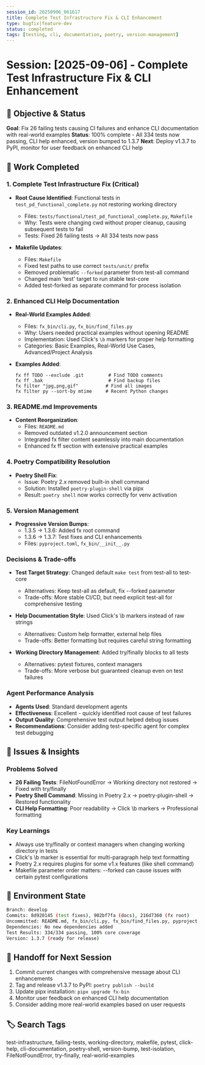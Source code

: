 ```yaml
---
session_id: 20250906_061617
title: Complete Test Infrastructure Fix & CLI Enhancement
type: bugfix|feature-dev
status: completed
tags: [testing, cli, documentation, poetry, version-management]
---
```


# Session: [2025-09-06] - Complete Test Infrastructure Fix & CLI Enhancement

## 🎯 Objective & Status
**Goal**: Fix 26 failing tests causing CI failures and enhance CLI documentation with real-world examples
**Status**: 100% complete - All 334 tests now passing, CLI help enhanced, version bumped to 1.3.7
**Next**: Deploy v1.3.7 to PyPI, monitor for user feedback on enhanced CLI help

## 🔨 Work Completed

### 1. Complete Test Infrastructure Fix (Critical)
- **Root Cause Identified**: Functional tests in `test_pd_functional_complete.py` not restoring working directory
  - Files: `tests/functional/test_pd_functional_complete.py`, `Makefile`
  - Why: Tests were changing cwd without proper cleanup, causing subsequent tests to fail
  - Tests: Fixed 26 failing tests → All 334 tests now pass

- **Makefile Updates**: 
  - Files: `Makefile`
  - Fixed test paths to use correct `tests/unit/` prefix
  - Removed problematic `--forked` parameter from test-all command
  - Changed main 'test' target to run stable test-core
  - Added test-forked as separate command for process isolation

### 2. Enhanced CLI Help Documentation
- **Real-World Examples Added**:
  - Files: `fx_bin/cli.py`, `fx_bin/find_files.py`
  - Why: Users needed practical examples without opening README
  - Implementation: Used Click's `\b` markers for proper help formatting
  - Categories: Basic Examples, Real-World Use Cases, Advanced/Project Analysis

- **Examples Added**:
  ```
  fx ff TODO --exclude .git         # Find TODO comments
  fx ff .bak                        # Find backup files
  fx filter "jpg,png,gif"          # Find all images
  fx filter py --sort-by mtime     # Recent Python changes
  ```

### 3. README.md Improvements
- **Content Reorganization**:
  - Files: `README.md`
  - Removed outdated v1.2.0 announcement section
  - Integrated fx filter content seamlessly into main documentation
  - Enhanced fx ff section with extensive practical examples

### 4. Poetry Compatibility Resolution
- **Poetry Shell Fix**:
  - Issue: Poetry 2.x removed built-in shell command
  - Solution: Installed `poetry-plugin-shell` via pipx
  - Result: `poetry shell` now works correctly for venv activation

### 5. Version Management
- **Progressive Version Bumps**:
  - 1.3.5 → 1.3.6: Added fx root command
  - 1.3.6 → 1.3.7: Test fixes and CLI enhancements
  - Files: `pyproject.toml`, `fx_bin/__init__.py`

### Decisions & Trade-offs
- **Test Target Strategy**: Changed default `make test` from test-all to test-core
  - Alternatives: Keep test-all as default, fix --forked parameter
  - Trade-offs: More stable CI/CD, but need explicit test-all for comprehensive testing

- **Help Documentation Style**: Used Click's \b markers instead of raw strings
  - Alternatives: Custom help formatter, external help files
  - Trade-offs: Better formatting but requires careful string formatting

- **Working Directory Management**: Added try/finally blocks to all tests
  - Alternatives: pytest fixtures, context managers
  - Trade-offs: More verbose but guaranteed cleanup even on test failures

### Agent Performance Analysis
- **Agents Used**: Standard development agents
- **Effectiveness**: Excellent - quickly identified root cause of test failures
- **Output Quality**: Comprehensive test output helped debug issues
- **Recommendations**: Consider adding test-specific agent for complex test debugging

## 🐛 Issues & Insights

### Problems Solved
- **26 Failing Tests**: FileNotFoundError → Working directory not restored → Fixed with try/finally
- **Poetry Shell Command**: Missing in Poetry 2.x → poetry-plugin-shell → Restored functionality
- **CLI Help Formatting**: Poor readability → Click \b markers → Professional formatting

### Key Learnings
- Always use try/finally or context managers when changing working directory in tests
- Click's \b marker is essential for multi-paragraph help text formatting
- Poetry 2.x requires plugins for some v1.x features (like shell command)
- Makefile parameter order matters: --forked can cause issues with certain pytest configurations

## 🔧 Environment State
```bash
Branch: develop
Commits: 8d920145 (test fixes), 902bf7fa (docs), 216d7360 (fx root)
Uncommitted: README.md, fx_bin/cli.py, fx_bin/find_files.py, pyproject.toml
Dependencies: No new dependencies added
Test Results: 334/334 passing, 100% core coverage
Version: 1.3.7 (ready for release)
```

## 🔄 Handoff for Next Session
1. Commit current changes with comprehensive message about CLI enhancements
2. Tag and release v1.3.7 to PyPI: `poetry publish --build`
3. Update pipx installation: `pipx upgrade fx-bin`
4. Monitor user feedback on enhanced CLI help documentation
5. Consider adding more real-world examples based on user requests

## 🏷️ Search Tags
test-infrastructure, failing-tests, working-directory, makefile, pytest, click-help, cli-documentation, poetry-shell, version-bump, test-isolation, FileNotFoundError, try-finally, real-world-examples